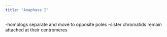 ```yaml
---
title: "Anaphase I"
---
```

-homologs separate and move to opposite poles
-sister chromatids remain attached at their centromeres

